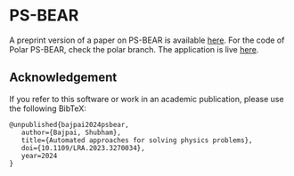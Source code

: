 # PS-BEAR

A preprint version of a paper on PS-BEAR is available [here](http://dx.doi.org/10.13140/RG.2.2.13956.54409). For the code of Polar PS-BEAR, check the polar branch. The application is live [here](https://psbear.streamlit.app/).

## Acknowledgement

If you refer to this software or work in an academic publication, please use the following BibTeX:

```
@unpublished{bajpai2024psbear,
   author={Bajpai, Shubham},
   title={Automated approaches for solving physics problems},
   doi={10.1109/LRA.2023.3270034},
   year=2024
}
```
